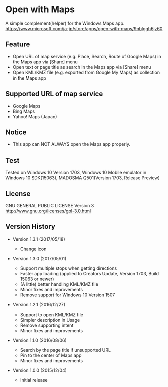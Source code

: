 Open with Maps
==============

A simple complement(helper) for the Windows Maps app.  
https://www.microsoft.com/ja-jp/store/apps/open-with-maps/9nblggh6jz60

## Feature
- Open URL of map service (e.g. Place, Search, Route of Google Maps) in the Maps app via [Share] menu
- Open text or page title as search in the Maps app via [Share] menu
- Open KML/KMZ file (e.g. exported from Google My Maps) as collection in the Maps app

## Supported URL of map service
- Google Maps
- Bing Maps
- Yahoo! Maps (Japan)

## Notice
- This app can NOT ALWAYS open the Maps app properly.

## Test
Tested on Windows 10 Version 1703, Windows 10 Mobile emulator in Windows 10 SDK(15063), MADOSMA Q501(Version 1703, Release Preview)

## License
GNU GENERAL PUBLIC LICENSE Version 3  
http://www.gnu.org/licenses/gpl-3.0.html

## Version History
- Version 1.3.1 (2017/05/18)
  * Change icon
  
- Version 1.3.0 (2017/05/01)
  * Support multiple stops when getting directions
  * Faster app loading (applied to Creators Update, Version 1703, Build 15063 or newer)
  * (A little) better handling KML/KMZ file
  * Minor fixes and improvements
  * Remove support for Windows 10 Version 1507

- Version 1.2.1 (2016/12/27)
  * Support to open KML/KMZ file
  * Simpler description in Usage
  * Remove supporting intent
  * Minor fixes and improvements

- Version 1.1.0 (2016/08/06)
  * Search by the page title if unsupported URL
  * Pin to the center of Maps app
  * Minor fixes and improvements

- Version 1.0.0 (2015/12/04)  
  * Initial release
